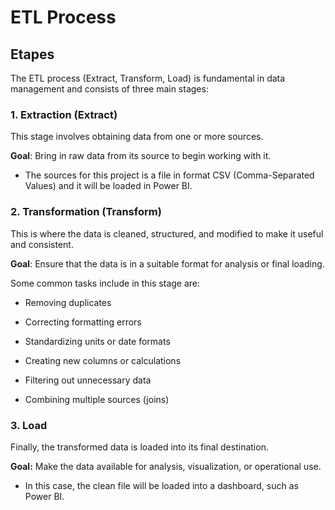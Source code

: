# ETL Process

## Etapes

The ETL process (Extract, Transform, Load) is fundamental in data management and consists of three main stages:

### 1. Extraction (Extract)

This stage involves obtaining data from one or more sources.<br>

**Goal**: Bring in raw data from its source to begin working with it.

- The sources for this project is a file in format CSV (Comma-Separated Values) and it will be loaded in Power BI.
























### 2. Transformation (Transform)

This is where the data is cleaned, structured, and modified to make it useful and consistent.<br>

**Goal**: Ensure that the data is in a suitable format for analysis or final loading.

Some common tasks include in this stage are:

- Removing duplicates

- Correcting formatting errors

- Standardizing units or date formats

- Creating new columns or calculations

- Filtering out unnecessary data

- Combining multiple sources (joins)





























### 3. Load 

Finally, the transformed data is loaded into its final destination.<br>

**Goal:** Make the data available for analysis, visualization, or operational use.

- In this case, the clean file will be loaded into a dashboard, such as Power BI.







